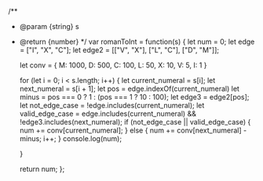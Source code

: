 /**
 * @param {string} s
 * @return {number}
 */
var romanToInt = function(s) {
    let num = 0;
    let edge = ["I", "X", "C"];
    let edge2 = [["V", "X"], ["L", "C"], ["D", "M"]];
    
    let conv = {
        M: 1000,
        D: 500,
        C: 100,
        L: 50,
        X: 10,
        V: 5,
        I: 1
    }
    
    
    for (let i = 0; i < s.length; i++) {
        let current_numeral = s[i];
        let next_numeral = s[i + 1];
        let pos = edge.indexOf(current_numeral)
        let minus = pos === 0 ? 1 : (pos === 1 ? 10 : 100);
        let edge3 = edge2[pos];
        let not_edge_case = !edge.includes(current_numeral);
        let valid_edge_case = edge.includes(current_numeral) && !edge3.includes(next_numeral);
        if (not_edge_case || valid_edge_case) {
            num += conv[current_numeral];
        } else {
            num += conv[next_numeral] - minus;
            i++;
        }
        console.log(num);
        
    }
    
    return num;
};